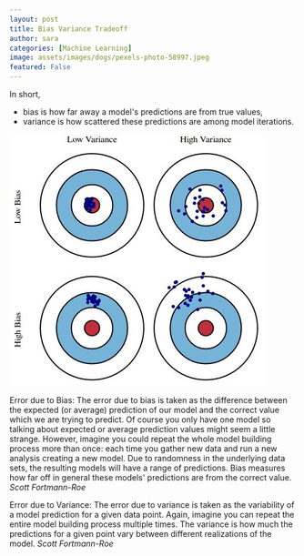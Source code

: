 ```yaml
---
layout: post
title: Bias Variance Tradeoff
author: sara
categories: [Machine Learning]
image: assets/images/dogs/pexels-photo-58997.jpeg
featured: False
---
```


In short, 
* bias is how far away a model's predictions are from true values, 
* variance is how scattered these predictions are among model iterations.

![jpg](/images/bias-and-variance.jpg)


> 
Error due to Bias: The error due to bias is taken as the difference between the expected (or average) prediction of our model and the correct value which we are trying to predict. Of course you only have one model so talking about expected or average prediction values might seem a little strange. However, imagine you could repeat the whole model building process more than once: each time you gather new data and run a new analysis creating a new model. Due to randomness in the underlying data sets, the resulting models will have a range of predictions. Bias measures how far off in general these models' predictions are from the correct value.
<cite>Scott Fortmann-Roe</cite>


>
Error due to Variance: The error due to variance is taken as the variability of a model prediction for a given data point. Again, imagine you can repeat the entire model building process multiple times. The variance is how much the predictions for a given point vary between different realizations of the model.
<cite>Scott Fortmann-Roe</cite>
